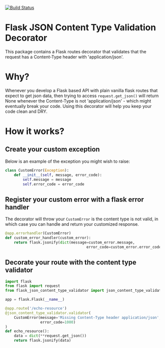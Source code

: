 [![Build Status](https://travis-ci.org/vklap/flask-json-content-type-validator.svg?branch=master)](https://travis-ci.org/vklap/flask-json-content-type-validator)

# Flask JSON Content Type Validation Decorator

This package contains a Flask routes decorator that validates that the request 
has a Content-Type header with 'application/json'.

# Why?
Whenever you develop a Flask based API with plain vanilla flask routes that 
expect to get json data, then trying to access `request.get_json()` 
will return None whenever the Content-Type is not 'application/json' - which 
might eventually break your code. Using this decorator will help you keep your 
code clean and DRY.

# How it works?

## Create your custom exception

Below is an example of the exception you might wish to raise:

```python
class CustomError(Exception):
    def __init__(self, message, error_code):
        self.message = message
        self.error_code = error_code
```

## Register your custom error with a flask error handler

The decorator will throw your `CustomError` is the content type is not valid, 
in which case you can handle and return your customized response.

```python
@app.errorhandler(CustomError)
def custom_error_handler(custom_error):
    return flask.jsonify(dict(message=custom_error.message,
                                     error_code=custom_error.error_code)), 400
```

## Decorate your route with the content type validator

```python
import flask
from flask import request
from flask_json_content_type_validator import json_content_type_validator

app = flask.Flask(__name__)

@app.route('/echo-resource')
@json_content_type_validator.validator(
    CustomError(message='Missing Content-Type header application/json',
                error_code=1000)
)
def echo_resource():
    data = dict(**request.get_json())
    return flask.jsonify(data)

```
